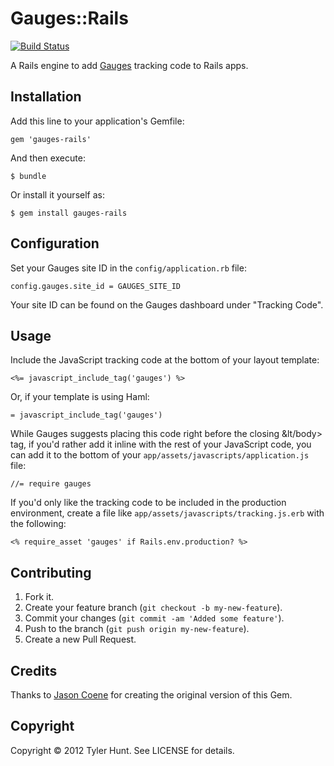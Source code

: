 # Gauges::Rails

[![Build Status][travis-image]][travis]

[travis]: https://travis-ci.org/tylerhunt/gauges-rails
[travis-image]: https://travis-ci.org/tylerhunt/gauges-rails.svg

A Rails engine to add [Gauges][] tracking code to Rails apps.

[gauges]: http://gaug.es/


## Installation

Add this line to your application's Gemfile:

    gem 'gauges-rails'

And then execute:

    $ bundle

Or install it yourself as:

    $ gem install gauges-rails


## Configuration

Set your Gauges site ID in the `config/application.rb` file:

    config.gauges.site_id = GAUGES_SITE_ID

Your site ID can be found on the Gauges dashboard under "Tracking Code".


## Usage

Include the JavaScript tracking code at the bottom of your layout template:

    <%= javascript_include_tag('gauges') %>

Or, if your template is using Haml:

    = javascript_include_tag('gauges')

While Gauges suggests placing this code right before the closing &lt/body&gt;
tag, if you'd rather add it inline with the rest of your JavaScript code, you
can add it to the bottom of your `app/assets/javascripts/application.js` file:

    //= require gauges

If you'd only like the tracking code to be included in the production
environment, create a file like `app/assets/javascripts/tracking.js.erb` with
the following:

    <% require_asset 'gauges' if Rails.env.production? %>


## Contributing

1. Fork it.
2. Create your feature branch (`git checkout -b my-new-feature`).
3. Commit your changes (`git commit -am 'Added some feature'`).
4. Push to the branch (`git push origin my-new-feature`).
5. Create a new Pull Request.


## Credits

Thanks to [Jason Coene][jason] for creating the original version of this Gem.

[jason]: https://github.com/jcoene


## Copyright

Copyright © 2012 Tyler Hunt. See LICENSE for details.
